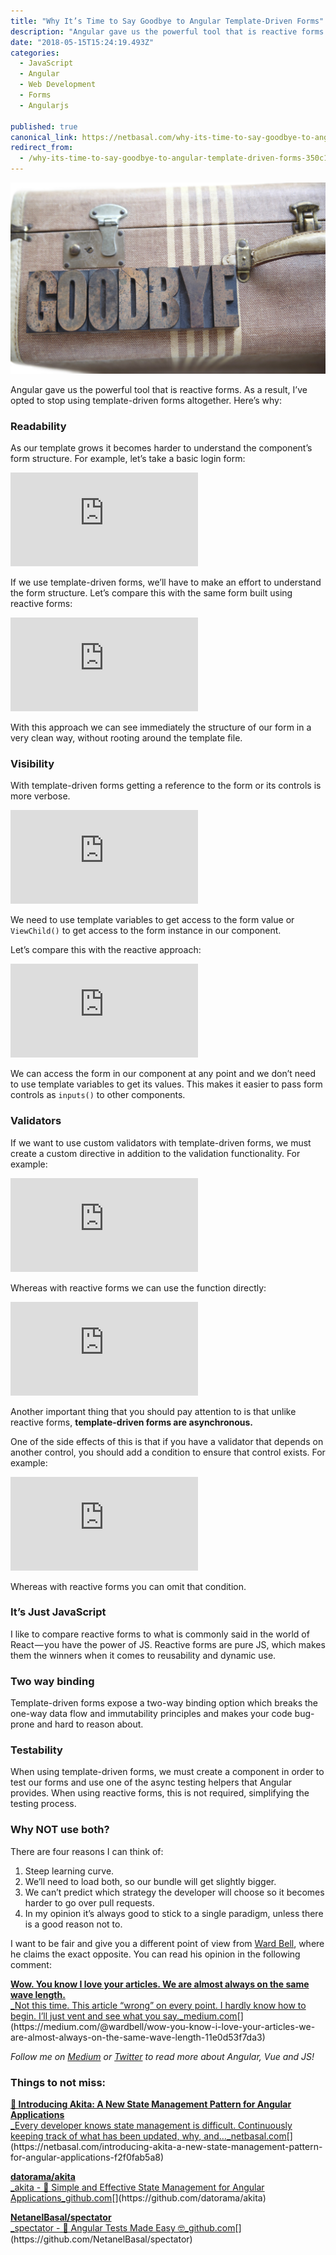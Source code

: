 ```yaml
---
title: "Why It’s Time to Say Goodbye to Angular Template-Driven Forms"
description: "Angular gave us the powerful tool that is reactive forms. As a result, I’ve opted to stop using template-driven forms altogether. Here’s why: As our template grows it becomes harder to understand the…"
date: "2018-05-15T15:24:19.493Z"
categories: 
  - JavaScript
  - Angular
  - Web Development
  - Forms
  - Angularjs

published: true
canonical_link: https://netbasal.com/why-its-time-to-say-goodbye-to-angular-template-driven-forms-350c11d004b
redirect_from:
  - /why-its-time-to-say-goodbye-to-angular-template-driven-forms-350c11d004b
---
```


![](./asset-1.jpeg)

Angular gave us the powerful tool that is reactive forms. As a result, I’ve opted to stop using template-driven forms altogether. Here’s why:

### Readability

As our template grows it becomes harder to understand the component’s form structure. For example, let’s take a basic login form:

<Embed src="https://gist.github.com/NetanelBasal/92fd081a01e3ca480f4d7714f0771180.js" aspectRatio={0.357} caption="login.component.html" />

If we use template-driven forms, we’ll have to make an effort to understand the form structure. Let’s compare this with the same form built using reactive forms:

<Embed src="https://gist.github.com/NetanelBasal/228828c3a25d4e261b2868a637d5f31b.js" aspectRatio={0.357} caption="" />

With this approach we can see immediately the structure of our form in a very clean way, without rooting around the template file.

### Visibility

With template-driven forms getting a reference to the form or its controls is more verbose.

<Embed src="https://gist.github.com/NetanelBasal/a516c67098277c33b9113d2d695c39f8.js" aspectRatio={0.357} caption="" />

We need to use template variables to get access to the form value or `ViewChild()` to get access to the form instance in our component.

Let’s compare this with the reactive approach:

<Embed src="https://gist.github.com/NetanelBasal/c16bcfd9ef60253604ae2e9ef0302e57.js" aspectRatio={0.357} caption="" />

We can access the form in our component at any point and we don’t need to use template variables to get its values. This makes it easier to pass form controls as `inputs()` to other components.

### Validators

If we want to use custom validators with template-driven forms, we must create a custom directive in addition to the validation functionality. For example:

<Embed src="https://gist.github.com/NetanelBasal/5ed8d79a2c38bcfec9e6ece138c8dd3c.js" aspectRatio={0.357} caption="Custom validator" />

Whereas with reactive forms we can use the function directly:

<Embed src="https://gist.github.com/NetanelBasal/57a70aa084f5ea50be87c810246280d9.js" aspectRatio={0.357} caption="Custom validator" />

Another important thing that you should pay attention to is that unlike reactive forms, **template-driven forms are asynchronous.**

One of the side effects of this is that if you have a validator that depends on another control, you should add a condition to ensure that control exists. For example:

<Embed src="https://gist.github.com/NetanelBasal/d5f7bbd7605183bfebec9599dc15f780.js" aspectRatio={0.357} caption="" />

Whereas with reactive forms you can omit that condition.

### It’s Just JavaScript

I like to compare reactive forms to what is commonly said in the world of React — you have the power of JS. Reactive forms are pure JS, which makes them the winners when it comes to reusability and dynamic use.

### Two way binding

Template-driven forms expose a two-way binding option which breaks the one-way data flow and immutability principles and makes your code bug-prone and hard to reason about.

### Testability

When using template-driven forms, we must create a component in order to test our forms and use one of the async testing helpers that Angular provides. When using reactive forms, this is not required, simplifying the testing process.

### Why NOT use both?

There are four reasons I can think of:

1.  Steep learning curve.
2.  We’ll need to load both, so our bundle will get slightly bigger.
3.  We can’t predict which strategy the developer will choose so it becomes harder to go over pull requests.
4.  In my opinion it’s always good to stick to a single paradigm, unless there is a good reason not to.

I want to be fair and give you a different point of view from [Ward Bell](https://medium.com/@wardbell), where he claims the exact opposite. You can read his opinion in the following comment:

[**Wow. You know I love your articles. We are almost always on the same wave length.**  
_Not this time. This article “wrong” on every point. I hardly know how to begin. I’ll just vent and see what you say._medium.com](https://medium.com/@wardbell/wow-you-know-i-love-your-articles-we-are-almost-always-on-the-same-wave-length-11e0d53f7da3 "https://medium.com/@wardbell/wow-you-know-i-love-your-articles-we-are-almost-always-on-the-same-wave-length-11e0d53f7da3")[](https://medium.com/@wardbell/wow-you-know-i-love-your-articles-we-are-almost-always-on-the-same-wave-length-11e0d53f7da3)

_Follow me on_ [_Medium_](https://medium.com/@NetanelBasal/) _or_ [_Twitter_](https://twitter.com/NetanelBasal) _to read more about Angular, Vue and JS!_

### **Things to not miss**:

[**🚀 Introducing Akita: A New State Management Pattern for Angular Applications**  
_Every developer knows state management is difficult. Continuously keeping track of what has been updated, why, and…_netbasal.com](https://netbasal.com/introducing-akita-a-new-state-management-pattern-for-angular-applications-f2f0fab5a8 "https://netbasal.com/introducing-akita-a-new-state-management-pattern-for-angular-applications-f2f0fab5a8")[](https://netbasal.com/introducing-akita-a-new-state-management-pattern-for-angular-applications-f2f0fab5a8)

[**datorama/akita**  
_akita - 🚀 Simple and Effective State Management for Angular Applications_github.com](https://github.com/datorama/akita "https://github.com/datorama/akita")[](https://github.com/datorama/akita)

[**NetanelBasal/spectator**  
_spectator - 👻 Angular Tests Made Easy 🤓_github.com](https://github.com/NetanelBasal/spectator "https://github.com/NetanelBasal/spectator")[](https://github.com/NetanelBasal/spectator)
